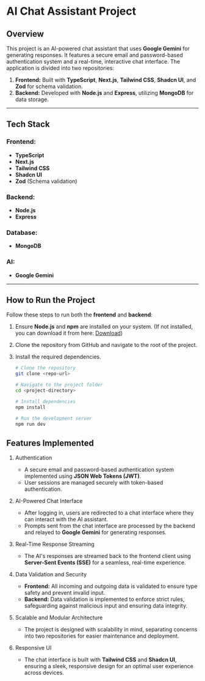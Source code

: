 # AI Chat Assistant Project

## Overview

This project is an AI-powered chat assistant that uses **Google Gemini** for generating responses. It features a secure email and password-based authentication system and a real-time, interactive chat interface. The application is divided into two repositories:

1. **Frontend:** Built with **TypeScript**, **Next.js**, **Tailwind CSS**, **Shadcn UI**, and **Zod** for schema validation.
2. **Backend:** Developed with **Node.js** and **Express**, utilizing **MongoDB** for data storage.

---

## Tech Stack

### Frontend:

-  **TypeScript**
-  **Next.js**
-  **Tailwind CSS**
-  **Shadcn UI**
-  **Zod** (Schema validation)

### Backend:

-  **Node.js**
-  **Express**

### Database:

-  **MongoDB**

### AI:

-  **Google Gemini**

---

## How to Run the Project

Follow these steps to run both the **frontend** and **backend**:

1. Ensure **Node.js** and **npm** are installed on your system.
   (If not installed, you can download it from here: [Download](https://nodejs.org/en/download))
2. Clone the repository from GitHub and navigate to the root of the project.
3. Install the required dependencies.

   ```bash
   # Clone the repository
   git clone <repo-url>

   # Navigate to the project folder
   cd <project-directory>

   # Install dependencies
   npm install

   # Run the development server
   npm run dev
   ```

## Features Implemented

1. Authentication

   -  A secure email and password-based authentication system implemented using **JSON Web Tokens (JWT)**.
   -  User sessions are managed securely with token-based authentication.

1. AI-Powered Chat Interface

   -  After logging in, users are redirected to a chat interface where they can interact with the AI assistant.
   -  Prompts sent from the chat interface are processed by the backend and relayed to **Google Gemini** for generating responses.

1. Real-Time Response Streaming

   -  The AI's responses are streamed back to the frontend client using **Server-Sent Events (SSE)** for a seamless, real-time experience.

1. Data Validation and Security

   -  **Frontend:** All incoming and outgoing data is validated to ensure type safety and prevent invalid input.
   -  **Backend:** Data validation is implemented to enforce strict rules, safeguarding against malicious input and ensuring data integrity.

1. Scalable and Modular Architecture

   -  The project is designed with scalability in mind, separating concerns into two repositories for easier maintenance and deployment.

1. Responsive UI

   -  The chat interface is built with **Tailwind CSS** and **Shadcn UI**, ensuring a sleek, responsive design for an optimal user experience across devices.
